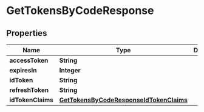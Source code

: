 
# GetTokensByCodeResponse

## Properties
Name | Type | Description | Notes
------------ | ------------- | ------------- | -------------
**accessToken** | **String** |  | 
**expiresIn** | **Integer** |  | 
**idToken** | **String** |  | 
**refreshToken** | **String** |  | 
**idTokenClaims** | [**GetTokensByCodeResponseIdTokenClaims**](GetTokensByCodeResponseIdTokenClaims.md) |  | 




